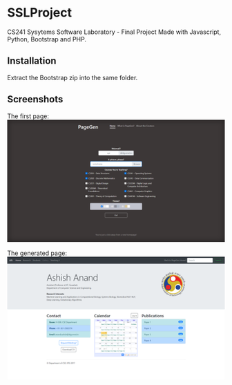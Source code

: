 # SSLProject
CS241 Sysytems Software Laboratory - Final Project
Made with Javascript, Python, Bootstrap and PHP.

## Installation
Extract the Bootstrap zip into the same folder.  

## Screenshots
The first page:
![Form page](https://github.com/ameya98/SSLProject/blob/master/screenshots/Screenshot%20(29).png)

The generated page:
![Main Page](https://github.com/ameya98/SSLProject/blob/master/screenshots/Screenshot%20(31).png)
